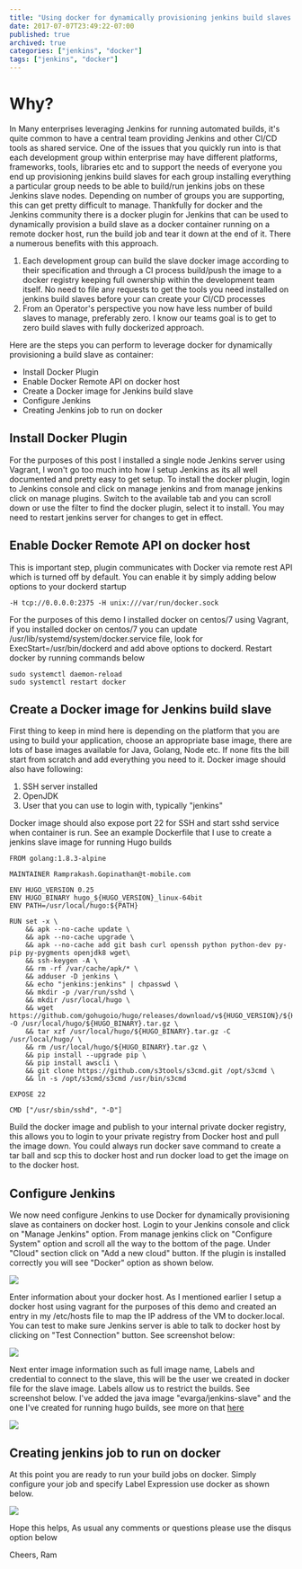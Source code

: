 ```yaml
---
title: "Using docker for dynamically provisioning jenkins build slaves and running build jobs"
date: 2017-07-07T23:49:22-07:00
published: true
archived: true
categories: ["jenkins", "docker"]
tags: ["jenkins", "docker"]
---
```


# Why?
In Many enterprises leveraging Jenkins for running automated builds, it's quite common to have a central team providing Jenkins and other CI/CD tools as shared service. One of the issues that you quickly run into is that each development group within enterprise may have different platforms, frameworks, tools, libraries etc and to support the needs of everyone you end up provisioning jenkins build slaves for each group installing everything a particular group needs to be able to build/run jenkins jobs on these Jenkins slave nodes. Depending on number of groups you are supporting, this can get pretty difficult to manage. Thankfully for docker and the Jenkins community there is a docker plugin for Jenkins that can be used to dynamically provision a build slave as a docker container running on a remote docker host, run the build job and tear it down at the end of it. There a numerous benefits with this approach. 

1. Each development group can build the slave docker image according to their specification and through a CI process build/push the image to a docker registry keeping full ownership within the development team itself. No need to file any requests to get the tools you need installed on jenkins build slaves before your can create your CI/CD processes
2. From an Operator's perspective you now have less number of build slaves to manage, preferably zero. I know our teams goal is to get to zero build slaves with fully dockerized approach.

Here are the steps you can perform to leverage docker for dynamically provisioning a build slave as container:

* Install Docker Plugin 
* Enable Docker Remote API on docker host 
* Create a Docker image for Jenkins build slave
* Configure Jenkins
* Creating Jenkins job to run on docker

## Install Docker Plugin
For the purposes of this post I installed a single node Jenkins server using Vagrant, I won't go too much into how I setup Jenkins as its all well documented and pretty easy to get setup. To install the docker plugin, login to Jenkins console and click on manage jenkins and from manage jenkins click on manage plugins. Switch to the available tab and you can scroll down or use the filter to find the docker plugin, select it to install. You may need to restart jenkins server for changes to get in effect.

## Enable Docker Remote API on docker host
This is important step, plugin communicates with Docker via remote rest API which is turned off by default. You can enable it by simply adding below options to your dockerd startup
```
-H tcp://0.0.0.0:2375 -H unix:///var/run/docker.sock
```
For the purposes of this demo I installed docker on centos/7 using Vagrant, if you installed docker on centos/7 you can update /usr/lib/systemd/system/docker.service file, look for ExecStart=/usr/bin/dockerd and add above options to dockerd. Restart docker by running commands below
```
sudo systemctl daemon-reload
sudo systemctl restart docker
```

## Create a Docker image for Jenkins build slave
First thing to keep in mind here is depending on the platform that you are using to build your application, choose an appropriate base image, there are lots of base images available for Java, Golang, Node etc. If none fits the bill start from scratch and add everything you need to it. Docker image should also have following: 

1. SSH server installed
2. OpenJDK
3. User that you can use to login with, typically "jenkins"

Docker image should also expose port 22 for SSH and start sshd service when container is run. See an example Dockerfile that I use to create a jenkins slave image for running Hugo builds

```
FROM golang:1.8.3-alpine

MAINTAINER Ramprakash.Gopinathan@t-mobile.com

ENV HUGO_VERSION 0.25
ENV HUGO_BINARY hugo_${HUGO_VERSION}_linux-64bit
ENV PATH=/usr/local/hugo:${PATH}

RUN set -x \
    && apk --no-cache update \
    && apk --no-cache upgrade \
    && apk --no-cache add git bash curl openssh python python-dev py-pip py-pygments openjdk8 wget\
    && ssh-keygen -A \
    && rm -rf /var/cache/apk/* \
    && adduser -D jenkins \
    && echo "jenkins:jenkins" | chpasswd \
    && mkdir -p /var/run/sshd \
    && mkdir /usr/local/hugo \
    && wget https://github.com/gohugoio/hugo/releases/download/v${HUGO_VERSION}/${HUGO_BINARY}.tar.gz -O /usr/local/hugo/${HUGO_BINARY}.tar.gz \
    && tar xzf /usr/local/hugo/${HUGO_BINARY}.tar.gz -C /usr/local/hugo/ \
	&& rm /usr/local/hugo/${HUGO_BINARY}.tar.gz \
    && pip install --upgrade pip \
    && pip install awscli \
    && git clone https://github.com/s3tools/s3cmd.git /opt/s3cmd \
    && ln -s /opt/s3cmd/s3cmd /usr/bin/s3cmd 

EXPOSE 22

CMD ["/usr/sbin/sshd", "-D"]
```
Build the docker image and publish to your internal private docker registry, this allows you to login to your private registry from Docker host and pull the image down. You could always run docker save command to create a tar ball and scp this to docker host and run docker load to get the image on to the docker host. 

## Configure Jenkins
We now need configure Jenkins to use Docker for dynamically provisioning slave as containers on docker host. Login to your Jenkins console and click on "Manage Jenkins" option. From manage jenkins click on "Configure System" option and scroll all the way to the bottom of the page.
Under "Cloud" section click on "Add a new cloud" button. If the plugin is installed correctly you will see "Docker" option as shown below.

![](/images/jenkins3.jpg?raw=true)

Enter information about your docker host. As I mentioned earlier I setup a docker host using vagrant for the purposes of this demo and created an entry in my /etc/hosts file to map the IP address of the VM to docker.local. You can test to make sure Jenkins server is able to talk to docker host by clicking on "Test Connection" button. See screenshot below:

![](/images/jenkins4.jpg?raw=true)

Next enter image information such as full image name, Labels and credential to connect to the slave, this will be the user we created in docker file for the slave image. Labels allow us to restrict the builds. See screenshot below. I've added the java image "evarga/jenkins-slave" and the one I've created for running hugo builds, see more on that [here](https://goo.gl/5ecm2V)

![](/images/jenkins5.jpg?raw=true)

## Creating jenkins job to run on docker
At this point you are ready to run your build jobs on docker. Simply configure your job and specify Label Expression use docker as shown below.

![](/images/jenkins6.jpg?raw=true)

Hope this helps, As usual any comments or questions please use the disqus option below

Cheers,
Ram
